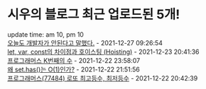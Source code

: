 # 시우의 블로그 최근 업로드된 5개!<br>

update time: am 10, pm 10<br>[오늘도 개발자가 안된다고 말했다.](https://velog.io/@dev_shu/%EC%98%A4%EB%8A%98%EB%8F%84-%EA%B0%9C%EB%B0%9C%EC%9E%90%EA%B0%80-%EC%95%88%EB%90%9C%EB%8B%A4%EA%B3%A0-%EB%A7%90%ED%96%88%EB%8B%A4) - 2021-12-27 09:26:54<br>
[let, var, const의 차이점과 호이스팅 (Hoisting)](https://velog.io/@dev_shu/let-var-const%EC%9D%98-%EC%B0%A8%EC%9D%B4%EC%A0%90%EA%B3%BC-%ED%98%B8%EC%9D%B4%EC%8A%A4%ED%8C%85-Hoisting) - 2021-12-23 20:41:36<br>
[프로그래머스 K번째의 수](https://velog.io/@dev_shu/%ED%94%84%EB%A1%9C%EA%B7%B8%EB%9E%98%EB%A8%B8%EC%8A%A4-K%EB%B2%88%EC%A7%B8%EC%9D%98-%EC%88%98) - 2021-12-22 23:58:07<br>
[왜 set.has()는 O(1)인가?](https://velog.io/@dev_shu/%EC%99%9C-set.has%EB%8A%94-O1%EC%9D%B8%EA%B0%80) - 2021-12-22 21:51:56<br>
[프로그래머스(77484) 로또 최고등수, 최저등수](https://velog.io/@dev_shu/%ED%94%84%EB%A1%9C%EA%B7%B8%EB%9E%98%EB%A8%B8%EC%8A%A477484-%EB%A1%9C%EB%98%90-%EC%B5%9C%EA%B3%A0%EB%93%B1%EC%88%98-%EC%B5%9C%EC%A0%80%EB%93%B1%EC%88%98) - 2021-12-22 20:42:39<br>
